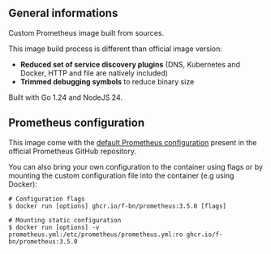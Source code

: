 ## General informations

Custom Prometheus image built from sources. 

This image build process is different than official image version:

  - **Reduced set of service discovery plugins** (DNS, Kubernetes and Docker, HTTP and file are natively included)
  - **Trimmed debugging symbols** to reduce binary size

Built with Go 1.24 and NodeJS 24.

## Prometheus configuration

This image come with the [default Prometheus configuration]((https://github.com/prometheus/prometheus/blob/main/documentation/examples/prometheus.yml)) present in the official Prometheus GitHub repository. 

You can also bring your own configuration to the container using flags or by mounting the custom configuration file into the container (e.g using Docker):

```shell
# Configuration flags
$ docker run [options] ghcr.io/f-bn/prometheus:3.5.0 [flags]

# Mounting static configuration
$ docker run [options] -v prometheus.yml:/etc/prometheus/prometheus.yml:ro ghcr.io/f-bn/prometheus:3.5.0
```